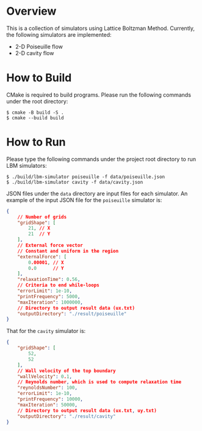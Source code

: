 # Overview

This is a collection of simulators using Lattice Boltzman Method. Currently, the following simulators are implemented:

- 2-D Poiseuille flow
- 2-D cavity flow

# How to Build

CMake is required to build programs. Please run the following commands under the root directory:

```terminal
$ cmake -B build -S .
$ cmake --build build
```

# How to Run

Please type the following commands under the project root directory to run LBM simulators:

```terminal
$ ./build/lbm-simulator poiseuille -f data/poiseuille.json
$ ./build/lbm-simulator cavity -f data/cavity.json
```

JSON files under the `data` directory are input files for each simulator.
An example of the input JSON file for the `poiseuille` simulator is:

```json:./data/poiseuille.json
{
    // Number of grids
    "gridShape": [
        21, // X
        21  // Y
    ],
    // External force vector
    // Constant and uniform in the region
    "externalForce": [
        0.00001, // X
        0.0      // Y
    ],
    "relaxationTime": 0.56,
    // Criteria to end while-loops
    "errorLimit": 1e-10,
    "printFrequency": 5000,
    "maxIteration": 1000000,
    // Directory to output result data (ux.txt)
    "outputDirectory": "./result/poiseuille"
}
```

That for the `cavity` simulator is:

```json:./data/cavity.json
{
    "gridShape": [
        52,
        52
    ],
    // Wall velocity of the top boundary
    "wallVelocity": 0.1,
    // Reynolds number, which is used to compute relaxation time
    "reynoldsNumber": 100,
    "errorLimit": 1e-10,
    "printFrequency": 10000,
    "maxIteration": 50000,
    // Directory to output result data (ux.txt, uy.txt)
    "outputDirectory": "./result/cavity"
}
```